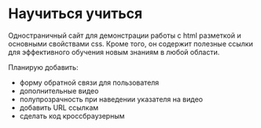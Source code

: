 # Научиться учиться

Одностраничный сайт для демонстрации работы с html разметкой и основными свойствами css.
Кроме того, он содержит полезные ссылки для эффективного обучения новым знаниям в любой области.

Планирую добавить:
* форму обратной связи для пользователя
* дополнительные видео
* полупрозрачность при наведении указателя на видео
* добавить URL ссылкам
* сделать код кроссбраузерным
